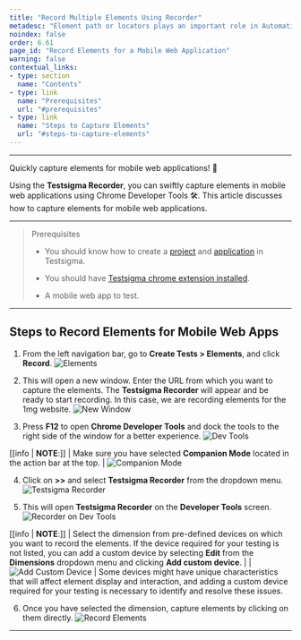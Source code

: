 ```yaml
---
title: "Record Multiple Elements Using Recorder"
metadesc: "Element path or locators plays an important role in Automation Testsing. Learn how to record elements for a mobile web application in Testsigma"
noindex: false
order: 6.61
page_id: "Record Elements for a Mobile Web Application"
warning: false
contextual_links:
- type: section
  name: "Contents"
- type: link
  name: "Prerequisites"
  url: "#prerequisites"
- type: link
  name: "Steps to Capture Elements"
  url: "#steps-to-capture-elements"
---
```


---

Quickly capture elements for mobile web applications! 📱

Using the **Testsigma Recorder**, you can swiftly capture elements in mobile web applications using Chrome Developer Tools 🛠️. This article discusses how to capture elements for mobile web applications. 


---


> <p id="prerequisites">Prerequisites</p>
>
> - You should know how to create a [project](https://testsigma.com/docs/projects/overview/) and [application](https://testsigma.com/docs/projects/applications/) in Testsigma.
>
> - You should have [Testsigma chrome extension installed](https://testsigma.com/docs/test-step-recorder/install-chrome-extension/). 
>
> - A mobile web app to test.


---

## **Steps to Record Elements for Mobile Web Apps**

1. From the left navigation bar, go to **Create Tests > Elements**, and click **Record**.
![Elements](https://s3.amazonaws.com/static-docs.testsigma.com/new_images/projects/applications/mwaelmnav.png)

2. This will open a new window. Enter the URL from which you want to capture the elements. The **Testsigma Recorder** will appear and be ready to start recording. In this case, we are recording elements for the 1mg website.
![New Window](https://s3.amazonaws.com/static-docs.testsigma.com/new_images/projects/applications/mwaelmcdt.png)

3. Press **F12** to open **Chrome Developer Tools** and dock the tools to the right side of the window for a better experience.
![Dev Tools](https://s3.amazonaws.com/static-docs.testsigma.com/new_images/projects/applications/mwaelmcdo.png)

[[info | **NOTE**:]]
| Make sure you have selected **Companion Mode** located in the action bar at the top.
| ![Companion Mode](https://s3.amazonaws.com/static-docs.testsigma.com/new_images/projects/applications/compmode.png)

4. Click on **>>** and select **Testsigma Recorder** from the dropdown menu. 
![Testsigma Recorder](https://s3.amazonaws.com/static-docs.testsigma.com/new_images/projects/applications/mwaelmstsrec.png)

5. This will open **Testsigma Recorder** on the **Developer Tools** screen.
![Recorder on Dev Tools](https://s3.amazonaws.com/static-docs.testsigma.com/new_images/projects/applications/mwaelmtsrecodt.png)

[[info | **NOTE**:]]
| Select the dimension from pre-defined devices on which you want to record the elements. If the device required for your testing is not listed, you can add a custom device by selecting **Edit** from the **Dimensions** dropdown menu and clicking **Add custom device**.
|
| ![Add Custom Device](https://s3.amazonaws.com/static-docs.testsigma.com/new_images/projects/applications/mwatccd.png)
| Some devices might have unique characteristics that will affect element display and interaction, and adding a custom device required for your testing is necessary to identify and resolve these issues.


6. Once you have selected the dimension, capture elements by clicking on them directly.
![Record Elements](https://s3.amazonaws.com/static-docs.testsigma.com/new_images/projects/applications/mwaelmrelms.png)

---